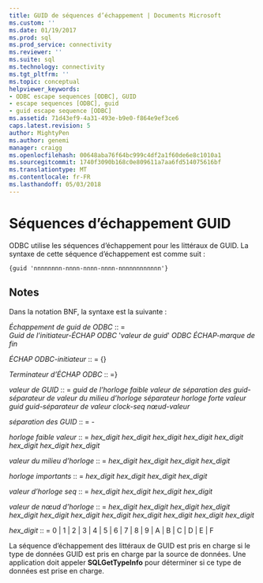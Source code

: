 ```yaml
---
title: GUID de séquences d’échappement | Documents Microsoft
ms.custom: ''
ms.date: 01/19/2017
ms.prod: sql
ms.prod_service: connectivity
ms.reviewer: ''
ms.suite: sql
ms.technology: connectivity
ms.tgt_pltfrm: ''
ms.topic: conceptual
helpviewer_keywords:
- ODBC escape sequences [ODBC], GUID
- escape sequences [ODBC], guid
- guid escape sequence [ODBC]
ms.assetid: 71d43ef9-4a31-493e-b9e0-f864e9ef3ce6
caps.latest.revision: 5
author: MightyPen
ms.author: genemi
manager: craigg
ms.openlocfilehash: 00648aba76f64bc999c4df2a1f60de6e8c1010a1
ms.sourcegitcommit: 1740f3090b168c0e809611a7aa6fd514075616bf
ms.translationtype: MT
ms.contentlocale: fr-FR
ms.lasthandoff: 05/03/2018
---
```

# <a name="guid-escape-sequences"></a>Séquences d’échappement GUID
ODBC utilise les séquences d’échappement pour les littéraux de GUID. La syntaxe de cette séquence d’échappement est comme suit :  
  
```  
{guid 'nnnnnnnn-nnnn-nnnn-nnnn-nnnnnnnnnnnn'}  
```  
  
## <a name="remarks"></a>Notes  
 Dans la notation BNF, la syntaxe est la suivante :  
  
 *Échappement de guid de ODBC* :: =  
     *Guid de l’initiateur-ÉCHAP ODBC* '*valeur de guid*' *ODBC ÉCHAP-marque de fin*  
  
 *ÉCHAP ODBC-initiateur* :: = {}  
  
 *Terminateur d’ÉCHAP ODBC* :: =}  
  
 *valeur de GUID* :: = *guid de l’horloge faible valeur de séparation des guid-séparateur de valeur du milieu d’horloge séparateur horloge forte valeur guid guid-séparateur de valeur clock-seq nœud-valeur*  
  
 *séparation des GUID* :: = -  
  
 *horloge faible valeur* :: = *hex_digit hex_digit hex_digit hex_digit hex_digit hex_digit hex_digit hex_digit*  
  
 *valeur du milieu d’horloge* :: = *hex_digit hex_digit hex_digit hex_digit*  
  
 *horloge importants* :: = *hex_digit hex_digit hex_digit hex_digit*  
  
 *valeur d’horloge seq* :: = *hex_digit hex_digit hex_digit hex_digit*  
  
 *valeur de nœud d’horloge* :: = *hex_digit hex_digit hex_digit hex_digit hex_digit hex_digit hex_digit hex_digit hex_digit hex_digit hex_digit hex_digit*  
  
 *hex_digit* :: = 0 &#124; 1 &#124; 2 &#124; 3 &#124; 4 &#124; 5 &#124; 6 &#124; 7 &#124; 8 &#124; 9 &#124; A &#124; B &#124; C &#124; D &#124; E &#124; F  
  
 La séquence d’échappement des littéraux de GUID est pris en charge si le type de données GUID est pris en charge par la source de données. Une application doit appeler **SQLGetTypeInfo** pour déterminer si ce type de données est prise en charge.
